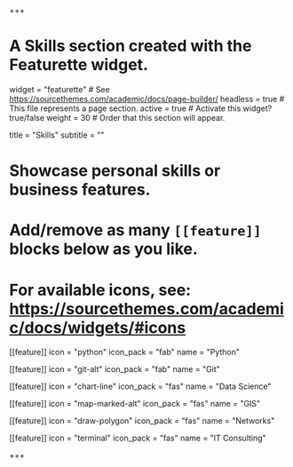 +++
# A Skills section created with the Featurette widget.
widget = "featurette"  # See https://sourcethemes.com/academic/docs/page-builder/
headless = true  # This file represents a page section.
active = true  # Activate this widget? true/false
weight = 30  # Order that this section will appear.

title = "Skills"
subtitle = ""

# Showcase personal skills or business features.
#
# Add/remove as many `[[feature]]` blocks below as you like.
#
# For available icons, see: https://sourcethemes.com/academic/docs/widgets/#icons

[[feature]]
  icon = "python"
  icon_pack = "fab"
  name = "Python"

[[feature]]
  icon = "git-alt"
  icon_pack = "fab"
  name = "Git"

[[feature]]
  icon = "chart-line"
  icon_pack = "fas"
  name = "Data Science"

[[feature]]
  icon = "map-marked-alt"
  icon_pack = "fas"
  name = "GIS"

[[feature]]
  icon = "draw-polygon"
  icon_pack = "fas"
  name = "Networks"

[[feature]]
  icon = "terminal"
  icon_pack = "fas"
  name = "IT Consulting"

+++
